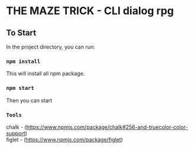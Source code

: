 # THE MAZE TRICK - CLI dialog rpg

## To Start
In the project directory, you can run:


### `npm install`
This will install all npm package.


### `npm start`
Then you can start 

### `Tools`
chalk - (https://www.npmjs.com/package/chalk#256-and-truecolor-color-support)
<br/>
figlet - (https://www.npmjs.com/package/figlet)
